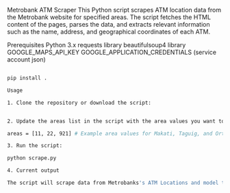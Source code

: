 Metrobank ATM Scraper
This Python script scrapes ATM location data from the Metrobank website for specified areas. The script fetches the HTML content of the pages, parses the data, and extracts relevant information such as the name, address, and geographical coordinates of each ATM.

Prerequisites
Python 3.x
requests library
beautifulsoup4 library
GOOGLE_MAPS_API_KEY
GOOGLE_APPLICATION_CREDENTIALS (service account json)

```sh

pip install .
```

```sh
Usage

1. Clone the repository or download the script:


2. Update the areas list in the script with the area values you want to scrape:

areas = [11, 22, 921] # Example area values for Makati, Taguig, and Ortigas

3. Run the script:

python scrape.py

4. Current output

The script will scrape data from Metrobanks's ATM Locations and model these data to be saved into your firebase firestore database

```
